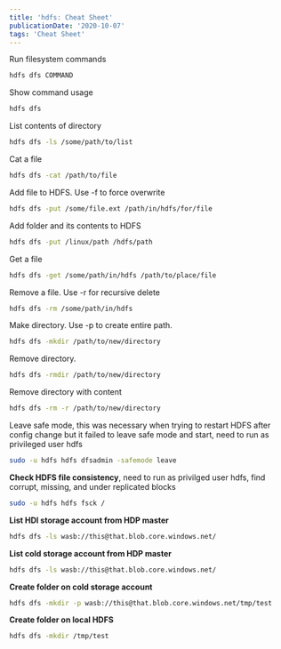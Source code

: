 ```yaml
---
title: 'hdfs: Cheat Sheet'
publicationDate: '2020-10-07'
tags: 'Cheat Sheet'
---
```


Run filesystem commands
```bash
hdfs dfs COMMAND
```

Show command usage
```bash
hdfs dfs
```

List contents of directory
```bash
hdfs dfs -ls /some/path/to/list
```

Cat a file
```bash
hdfs dfs -cat /path/to/file
```

Add file to HDFS. Use -f to force overwrite
```bash
hdfs dfs -put /some/file.ext /path/in/hdfs/for/file
```

Add folder and its contents to HDFS
```bash
hdfs dfs -put /linux/path /hdfs/path
```

Get a file
```bash
hdfs dfs -get /some/path/in/hdfs /path/to/place/file
```

Remove a file. Use -r for recursive delete
```bash
hdfs dfs -rm /some/path/in/hdfs
```

Make directory. Use -p to create entire path.
```bash
hdfs dfs -mkdir /path/to/new/directory
```

Remove directory.
```bash
hdfs dfs -rmdir /path/to/new/directory
```

Remove directory with content
```bash
hdfs dfs -rm -r /path/to/new/directory
```

Leave safe mode, this was necessary when trying to restart HDFS after config change but it failed to leave safe mode and
start, need to run as privileged user hdfs
```bash
sudo -u hdfs hdfs dfsadmin -safemode leave
```

**Check HDFS file consistency**, need to run as privilged user hdfs, find corrupt, missing, and under replicated blocks
```bash
sudo -u hdfs hdfs fsck /
```

**List HDI storage account from HDP master**
```bash
hdfs dfs -ls wasb://this@that.blob.core.windows.net/
```

**List cold storage account from HDP master**
```bash
hdfs dfs -ls wasb://this@that.blob.core.windows.net/
```

**Create folder on cold storage account**
```bash
hdfs dfs -mkdir -p wasb://this@that.blob.core.windows.net/tmp/test
```

**Create folder on local HDFS**
```bash
hdfs dfs -mkdir /tmp/test
```
